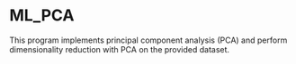 # ML_PCA
This program implements principal component analysis (PCA) and perform dimensionality reduction with PCA on the provided dataset.
